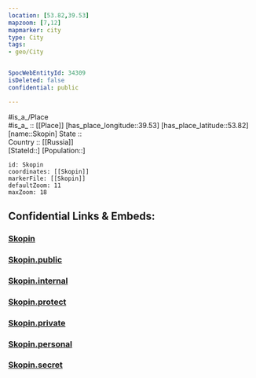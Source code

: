 ```yaml
---
location: [53.82,39.53] 
mapzoom: [7,12] 
mapmarker: city 
type: City
tags:
- geo/City


SpocWebEntityId: 34309
isDeleted: false
confidential: public

---
```

#is_a_/Place  
#is_a_ :: [[Place]] 
[has_place_longitude::39.53] 
[has_place_latitude::53.82] 
[name::Skopin] 
State ::  
Country :: [[Russia]]  
[StateId::] 
[Population::] 



```leaflet
id: Skopin
coordinates: [[Skopin]] 
markerFile: [[Skopin]] 
defaultZoom: 11 
maxZoom: 18
```


## Confidential Links & Embeds: 

### [Skopin](/_Standards/Earth/Continent/Europe/Europe~East/Russia/Russia~Central/Ryazan_Oblast/City/Skopin.md) 

### [Skopin.public](/_public/Earth/Continent/Europe/Europe~East/Russia/Russia~Central/Ryazan_Oblast/City/Skopin.public.md) 

### [Skopin.internal](/_internal/Earth/Continent/Europe/Europe~East/Russia/Russia~Central/Ryazan_Oblast/City/Skopin.internal.md) 

### [Skopin.protect](/_protect/Earth/Continent/Europe/Europe~East/Russia/Russia~Central/Ryazan_Oblast/City/Skopin.protect.md) 

### [Skopin.private](/_private/Earth/Continent/Europe/Europe~East/Russia/Russia~Central/Ryazan_Oblast/City/Skopin.private.md) 

### [Skopin.personal](/_personal/Earth/Continent/Europe/Europe~East/Russia/Russia~Central/Ryazan_Oblast/City/Skopin.personal.md) 

### [Skopin.secret](/_secret/Earth/Continent/Europe/Europe~East/Russia/Russia~Central/Ryazan_Oblast/City/Skopin.secret.md)

